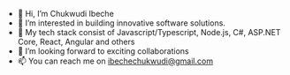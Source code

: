 - 👋 Hi, I’m Chukwudi Ibeche
- 👀 I’m interested in building innovative software solutions.
- 🌱 My tech stack consist of Javascript/Typescript, Node.js, C#, ASP.NET Core, React, Angular and others
- 💞️ I’m looking forward to exciting collaborations
- 📫 You can reach me on ibechechukwudi@gmail.com

<!---
Goodness-Chukwudi/Goodness-Chukwudi is a ✨ special ✨ repository because its `README.md` (this file) appears on your GitHub profile.
You can click the Preview link to take a look at your changes.
--->
